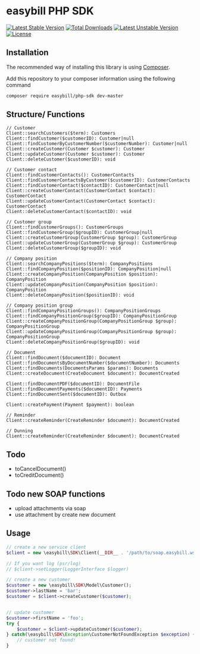easybill PHP SDK
================

[![Latest Stable Version](https://poser.pugx.org/easybill/php-sdk/v/stable.png)](https://packagist.org/packages/easybill/php-sdk) [![Total Downloads](https://poser.pugx.org/easybill/php-sdk/downloads.png)](https://packagist.org/packages/easybill/php-sdk) [![Latest Unstable Version](https://poser.pugx.org/easybill/php-sdk/v/unstable.png)](https://packagist.org/packages/easybill/php-sdk) [![License](https://poser.pugx.org/easybill/php-sdk/license.png)](https://packagist.org/packages/easybill/php-sdk)

## Installation
The recommended way of installing this library is using [Composer](http://getcomposer.org/). 

Add this repository to your composer information using the following command

```bash
composer require easybill/php-sdk dev-master
```

## Structure/ Functions

```
// Customer
Client::searchCustomers($term): Customers
Client::findCustomer($customerID): Customer|null
Client::findCustomerByCustomerNumber($customerNumber): Customer|null
Client::createCustomer(Customer $customer): Customer
Client::updateCustomer(Customer $customer): Customer
Client::deleteCustomer($customerID): void

// Customer contact
Client::findCustomerContacts(): CustomerContacts
Client::findCustomerContactsByCustomer($customerID): CustomerContacts
Client::findCustomerContact($contactID): CustomerContact|null
Client::createCustomerContact(CustomerContact $contact): CustomerContact
Client::updateCustomerContact(CustomerContact $contact): CustomerContact
Client::deleteCustomerContact($contactID): void

// Customer group
Client::findCustomerGroups(): CustomerGroups
Client::findCustomerGroup($groupID): CustomerGroup|null
Client::createCustomerGroup(CustomerGroup $group): CustomerGroup
Client::updateCustomerGroup(CustomerGroup $group): CustomerGroup
Client::deleteCustomerGroup($groupID): void

// Company position
Client::searchCompanyPositions($term): CompanyPositions
Client::findCompanyPosition($positionID): CompanyPosition|null
Client::createCompanyPosition(CompanyPosition $position): CompanyPosition
Client::updateCompanyPosition(CompanyPosition $position): CompanyPosition
Client::deleteCompanyPosition($positionID): void

// Company position group
Client::findCompanyPositionGroups(): CompanyPositionGroups
Client::findCompanyPositionGroup($groupID): CompanyPositionGroup
Client::createCompanyPositionGroup(CompanyPositionGroup $group): CompanyPositionGroup
Client::updateCompanyPositionGroup(CompanyPositionGroup $group): CompanyPositionGroup
Client::deleteCompanyPositionGroup($groupID): void

// Document
Client::findDocument($documentID): Document
Client::findDocumentsByDocumentNumber($documentNumber): Documents
Client::findDocuments(DocumentsParams $params): Documents
Client::createDocument(CreateDocument $document): DocumentCreated

Client::findDocumentPDF($documentID): DocumentFile
Client::findDocumentPayments($documentID): Payments
Client::findDocumentSent($documentID): Outbox

Client::createPayment(Payment $payment): boolean

// Reminder
Client::createReminder(CreateReminder $document): DocumentCreated

// Dunning
Client::createReminder(CreateReminder $document): DocumentCreated

```

## Todo
- toCancelDocument()
- toCreditDocument()

## Todo new SOAP functions
- upload attachments via soap
- use attachment by create new document

## Usage

```php
// create a new service client
$client = new \easybill\SDK\Client(__DIR__ . '/path/to/soap.easybill.wsdl', 'your api secret key');

// If you want log (psr/log)
// $client->setLogger(LoggerInterface $logger)

// create a new customer
$customer = new \easybill\SDK\Model\Customer();
$customer->lastName = 'bar';
$customer = $client->createCustomer($customer);


// update customer
$customer->firstName = 'foo';
try {
    $customer = $client->updateCustomer($customer);
} catch(\easybill\SDK\Exception\CustomerNotFoundException $exception) {
    // customer not found!
}

```
